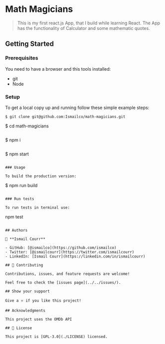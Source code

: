 # Math Magicians

> This is my first react.js App, that I build while learning React. The App has the functionality of Calculator and some mathematic quotes.

## Getting Started
### Prerequisites

You need to have a browser and this tools installed:

- git
- Node

### Setup

To get a local copy up and running follow these simple example steps:

```
$ git clone git@github.com:Ismailco/math-magicians.git

```
$ cd math-magicians
```

```
$ npm i
```

```
$ npm start
```

### Usage

To build the production version:

```
$ npm run build
```

### Run tests

To run tests in terminal use:

```
npm test
```

## Authors

👤 **Ismail Courr**

- GitHub: [@ismailco](https://github.com/ismailco)
- Twitter: [@ismailcourr](https://twitter.com/ismailcourr)
- LinkedIn: [Ismail Courr](https://linkedin.com/in/ismailcourr)

## 🤝 Contributing

Contributions, issues, and feature requests are welcome!

Feel free to check the [issues page](../../issues/).

## Show your support

Give a ⭐️ if you like this project!

## Acknowledgments

This project uses the OMDb API

## 📝 License

This project is [GPL-3.0](./LICENSE) licensed.